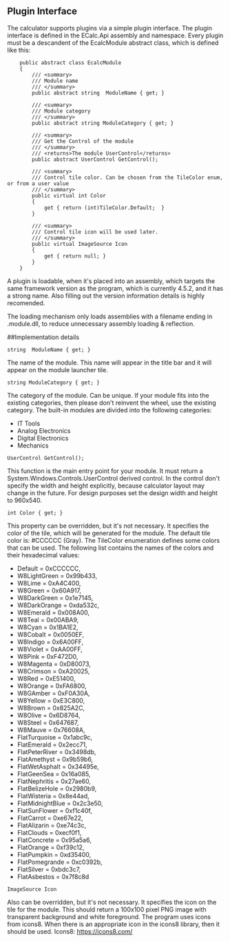 Plugin Interface
---

The calculator supports plugins via a simple plugin interface. The plugin interface is defined in the ECalc.Api assembly and namespace. Every plugin must be a descandent of the EcalcModule abstract class, which is defined like this:

```
    public abstract class EcalcModule
    {
        /// <summary>
        /// Module name
        /// </summary>
        public abstract string  ModuleName { get; }

        /// <summary>
        /// Module category
        /// </summary>
        public abstract string ModuleCategory { get; }

        /// <summary>
        /// Get the Control of the module
        /// </summary>
        /// <returns>The module UserControl</returns>
        public abstract UserControl GetControl();

        /// <summary>
        /// Control tile color. Can be chosen from the TileColor enum, or from a user value
        /// </summary>
        public virtual int Color
        {
            get { return (int)TileColor.Default;  }
        }

        /// <summary>
        /// Control tile icon will be used later.
        /// </summary>
        public virtual ImageSource Icon
        {
            get { return null; }
        }
    }
```

A plugin is loadable, when it's placed into an assembly, which targets the same framework version as the program, which is currently 4.5.2, and it has a strong name. Also filling out the version information details is highly recomended.

The loading mechanism only loads assemblies with a filename ending in .module.dll, to reduce unnecessary assembly loading & reflection.
 
##Implementation details

```
string  ModuleName { get; }
```

The name of the module. This name will appear in the title bar and it will appear on the module launcher tile.

```
string ModuleCategory { get; }
```

The category of the module. Can be unique. If your module fits into the existing categories, then please don't reinvent the wheel, use the existing category. The built-in modules are divided into the following categories:

* IT Tools
* Analog Electronics
* Digital Electronics
* Mechanics

```
UserControl GetControl();
```

This function is the main entry point for your module. It must return a System.Windows.Controls.UserControl derived control. In the control don't specify the width and height explicitly, because calculator layout may change in the future. For design purposes set the design width and height to 960x540.

```
int Color { get; }
```

This property can be overridden, but it's not necessary. It specifies the color of the tile, which will be generated for the module. The default tile color is: #CCCCCC (Gray). The TileColor enumeration defines some colors that can be used. The following list contains the names of the colors and their hexadecimal values:

* Default = 0xCCCCCC,
* W8LightGreen = 0x99b433,
* W8Lime = 0xA4C400,
* W8Green = 0x60A917,
* W8DarkGreen = 0x1e7145,
* W8DarkOrange = 0xda532c,
* W8Emerald = 0x008A00,
* W8Teal = 0x00ABA9,
* W8Cyan = 0x1BA1E2,
* W8Cobalt = 0x0050EF,
* W8Indigo = 0x6A00FF,
* W8Violet = 0xAA00FF,
* W8Pink = 0xF472D0,
* W8Magenta = 0xD80073,
* W8Crimson = 0xA20025,
* W8Red = 0xE51400,
* W8Orange = 0xFA6800,
* W8GAmber = 0xF0A30A,
* W8Yellow = 0xE3C800,
* W8Brown = 0x825A2C,
* W8Olive = 0x6D8764,
* W8Steel = 0x647687,
* W8Mauve = 0x76608A,
* FlatTurquoise = 0x1abc9c,
* FlatEmerald = 0x2ecc71,
* FlatPeterRiver = 0x3498db,
* FlatAmethyst = 0x9b59b6,
* FlatWetAsphalt = 0x34495e,
* FlatGeenSea = 0x16a085,
* FlatNephritis = 0x27ae60,
* FlatBelizeHole = 0x2980b9,
* FlatWisteria = 0x8e44ad,
* FlatMidnightBlue = 0x2c3e50,
* FlatSunFlower = 0xf1c40f,
* FlatCarrot = 0xe67e22,
* FlatAlizarin = 0xe74c3c,
* FlatClouds = 0xecf0f1,
* FlatConcrete = 0x95a5a6,
* FlatOrange = 0xf39c12,
* FlatPumpkin = 0xd35400,
* FlatPomegrande = 0xc0392b,
* FlatSilver = 0xbdc3c7,
* FlatAsbestos = 0x7f8c8d

```
ImageSource Icon
```

Also can be overridden, but it's not necessary. It specifies the icon on the tile for the module. This should return a 100x100 pixel PNG image with transparent background and white foreground. The program uses icons from icons8. When there is an appropriate icon in the icons8 library, then it should be used. Icons8: https://icons8.com/ 